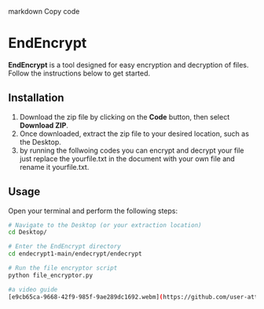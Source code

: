 markdown
Copy code
# EndEncrypt

**EndEncrypt** is a tool designed for easy encryption and decryption of files. Follow the instructions below to get started.

## Installation

1. Download the zip file by clicking on the **Code** button, then select **Download ZIP**.
2. Once downloaded, extract the zip file to your desired location, such as the Desktop.
3. by running the follwoing codes you can encrypt and decrypt your file just replace the yourfile.txt in the document with your own file and rename it yourfile.txt.

## Usage

Open your terminal and perform the following steps:

```bash
# Navigate to the Desktop (or your extraction location)
cd Desktop/

# Enter the EndEncrypt directory
cd endecrypt1-main/endecrypt/endecrypt

# Run the file encryptor script
python file_encryptor.py

#a video guide
[e9cb65ca-9668-42f9-985f-9ae289dc1692.webm](https://github.com/user-attachments/assets/893f1ea3-82a7-4c5e-ab3a-0c125c8959be)
